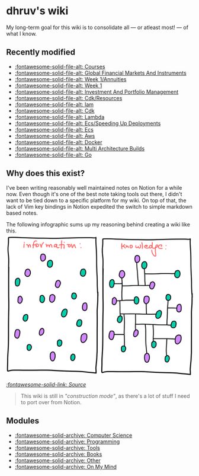 dhruv's wiki
===

My long-term goal for this wiki is to consolidate all — or atleast most! — of what I know.

Recently modified
---

<!--
RECENTLYMODIFIEDBEGIN
-->

- [:fontawesome-solid-file-alt: Courses](other/courses/index.md)
- [:fontawesome-solid-file-alt: Global Financial Markets And Instruments](other/courses/investment-and-portfolio-management/global-financial-markets-and-instruments/index.md)
- [:fontawesome-solid-file-alt: Week 1/Annuities](other/courses/investment-and-portfolio-management/global-financial-markets-and-instruments/week-1/01-annuities.md)
- [:fontawesome-solid-file-alt: Week 1](other/courses/investment-and-portfolio-management/global-financial-markets-and-instruments/week-1/index.md)
- [:fontawesome-solid-file-alt: Investment And Portfolio Management](other/courses/investment-and-portfolio-management/index.md)
- [:fontawesome-solid-file-alt: Cdk/Resources](programming/aws/cdk/01-resources.md)
- [:fontawesome-solid-file-alt: Iam](programming/aws/cdk/iam/index.md)
- [:fontawesome-solid-file-alt: Cdk](programming/aws/cdk/index.md)
- [:fontawesome-solid-file-alt: Lambda](programming/aws/cdk/lambda/index.md)
- [:fontawesome-solid-file-alt: Ecs/Speeding Up Deployments](programming/aws/ecs/01-speeding-up-deployments.md)
- [:fontawesome-solid-file-alt: Ecs](programming/aws/ecs/index.md)
- [:fontawesome-solid-file-alt: Aws](programming/aws/index.md)
- [:fontawesome-solid-file-alt: Docker](programming/docker/index.md)
- [:fontawesome-solid-file-alt: Multi Architecture Builds](programming/docker/multi-architecture-builds/index.md)
- [:fontawesome-solid-file-alt: Go](programming/go/index.md)

<!--
RECENTLYMODIFIEDEND
-->


Why does this exist?
---

I've been writing reasonably well maintained notes on Notion for a while now. Even though it's one of the best note taking tools out there, I didn't want to be tied down to a specific platform for my wiki. On top of that, the lack of Vim key bindings in Notion expedited the switch to simple markdown based notes.

The following infographic sums up my reasoning behind creating a wiki like this.
<img src="assets/images/information-vs-knowledge.png" alt="information-vs-knowledge" class="responsive">

*[:fontawesome-solid-link: Source](https://www.gapingvoid.com/blog/2014/01/22/information-vs-knowledge/)*

> This wiki is still in *"construction mode"*, as there's a lot of stuff I need to port over from Notion.

Modules
---

- [:fontawesome-solid-archive: Computer Science](./computer-science/index.md)
- [:fontawesome-solid-archive: Programming](./programming/index.md)
- [:fontawesome-solid-archive: Tools](./tools/index.md)
- [:fontawesome-solid-archive: Books](books/index.md)
- [:fontawesome-solid-archive: Other](other/index.md)
- [:fontawesome-solid-archive: On My Mind](on-my-mind/index.md)
